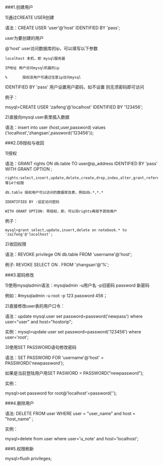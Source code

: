 ###1.创建用户

1)通过CREATE USER创建

语法：CREATE USER 'user'@'host' IDENTIFIED BY 'pass';

user为要创建的用户

@'host' user访问数据库的ip，可以填写以下参数

    localhost 本机，即 mysql服务器

    IP地址 用户访问mysql机器的ip

    %       授权该用户可通过任意ip访问mysql

IDENTIFIED BY 'pass' 用户设置用户密码，如不设置 则无须密码即可访问

例子：

msyql>CREATE USER 'zaifeng'@'localhost' IDENTIFIED BY '123456';

2)直接向mysql.user表里插入数据

语法：insert into user (host,user,password) values ('localhost','zhangsan',password('123456'));

###2.DB授权与收回

1)授权

语法：GRANT rights ON db.table TO user@ip_address IDENTIFIED BY 'pass' WITH GRANT OPTION ;
    
    rights:select,insert,update,delete,create,drop,index,alter,grant,references,reload,shutdown,process,file等14个权限

    db.table 授权用户可以访问的数据库及表，例如db.*,*.*

    IDENTIFIED BY :设定访问密码

    WITH GRANT OPTION: 带授权，即，可以将rights再授予其他用户

例子：

    mysql>grant select,update,insert,delete on notebook.* to 'zaifeng'@'localhost';

2)收回权限

语法：REVOKE privilege ON db.table FROM 'username'@'host';

例子: REVOKE SELECT ON *.* FROM 'zhangsan'@'%';

###3.密码修改

1)使用mysqladmin语法：mysqladmin -u用户名 -p旧密码 password 新密码

例如：#mysqladmin -u root -p 123 password 456；

2)直接修改user表的用户口令：

语法：update mysql.user set password=password('newpass') where user="user" and host="hostorip";

实例：mysql>update user set password=password('123456') where user='root';

3)使用SET PASSWORD语句修改密码

语法：SET PASSWORD FOR 'username'@'host' = PASSWORD('newpassword');

如果是当前登陆用户用SET PASWORD = PASSWORD("newpassword");

实例：

mysql>set password for root@'localhost'=password('');

###4.删除用户

语法: DELETE FROM user WHERE user = "user_name" and host = "host_name" ;

实例：

mysql>delete from user where user='u_note' and host='localhost';

###5.权限刷新

mysql>flush privileges;
